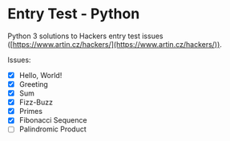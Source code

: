 # Entry Test - Python

Python 3 solutions to Hackers entry test issues
([https://www.artin.cz/hackers/](https://www.artin.cz/hackers/)).

Issues:

- [x] Hello, World!
- [x] Greeting
- [x] Sum
- [x] Fizz-Buzz
- [x] Primes
- [x] Fibonacci Sequence
- [ ] Palindromic Product
